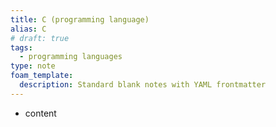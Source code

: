 ```yaml
---
title: C (programming language)
alias: C
# draft: true
tags:
  - programming languages
type: note
foam_template:
  description: Standard blank notes with YAML frontmatter
---
```


* content
